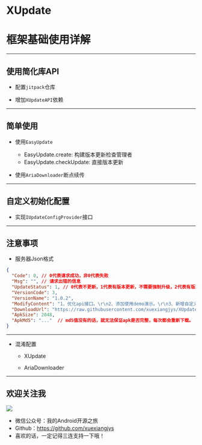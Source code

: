 # XUpdate

# 框架基础使用详解

---

## 使用简化库API

* 配置`jitpack`仓库

* 增加`XUpdateAPI`依赖

---

## 简单使用

* 使用`EasyUpdate`
    * EasyUpdate.create: 构建版本更新检查管理者
    * EasyUpdate.checkUpdate: 直接版本更新

* 使用`AriaDownloader`断点续传

---

## 自定义初始化配置

* 实现`IUpdateConfigProvider`接口

---

## 注意事项

* 服务器Json格式

```json
{
  "Code": 0, // 0代表请求成功，非0代表失败
  "Msg": "", // 请求出错的信息
  "UpdateStatus": 1, // 0代表不更新，1代表有版本更新，不需要强制升级，2代表有版本更新，需要强制升级
  "VersionCode": 3,
  "VersionName": "1.0.2",
  "ModifyContent": "1、优化api接口。\r\n2、添加使用demo演示。\r\n3、新增自定义更新服务API接口。\r\n4、优化更新提示界面。",
  "DownloadUrl": "https://raw.githubusercontent.com/xuexiangjys/XUpdate/master/apk/xupdate_demo_1.0.2.apk",
  "ApkSize": 2048,
  "ApkMd5": "..."  // md5值没有的话，就无法保证apk是否完整，每次都会重新下载。
}
```

---

* 混淆配置

    * XUpdate
    
    * AriaDownloader

---

## 欢迎关注我

![](https://ss.im5i.com/2021/06/14/6tqAU.png)

* 微信公众号：我的Android开源之旅
* Github：https://github.com/xuexiangjys
* 喜欢的话，一定记得三连支持一下哦！

